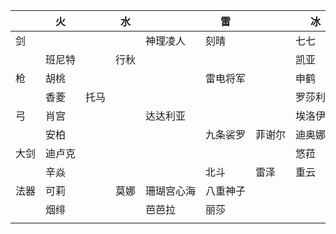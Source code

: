 |　　|火　　|　　|水　|　　　　　|雷　　　|　　　|冰　　　|　　　　|风　　　|　|岩　　　||
|----|----|----|----|----|----|----|----|----|----|----|----|----|
|剑　|　　　|　　|　　|神理凌人　|刻晴　　|　　　|七七　　|神里凌华|枫原万叶|琴|阿贝多　||
|　　|班尼特|　　|行秋|　　　　　|　　　　|　　　|凯亚　　|　　　　|　　　　|　|　　　　||
|枪　|胡桃　|　　|　　|　　　　　|雷电将军|　　　|申鹤　　|　　　　|魈　　　|　|钟离　　||
|　　|香菱　|托马|　　|　　　　　|　　　　|　　　|罗莎利亚|　　　　|　　　　|　|云堇　　||
|弓　|肖宫　|　　|　　|达达利亚　|　　　　|　　　|埃洛伊　|甘雨　　|温蒂　　|　|　　　　||
|　　|安柏　|　　|　　|　　　　　|九条裟罗|菲谢尔|迪奥娜　|　　　　|　　　　|　|五郎　　||
|大剑|迪卢克|　　|　　|　　　　　|　　　　|　　　|悠菈　　|　　　　|　　　　|　|荒泷一斗||
|　　|辛焱　|　　|　　|　　　　　|北斗　　|雷泽　|重云　　|　　　　|早柚　　|　|诺艾尔　||
|法器|可莉　|　　|莫娜|珊瑚宫心海|八重神子|　　　|　　　　|　　　　|　　　　|　|　　　　||
|　　|烟绯　|　　|　　|芭芭拉　　|丽莎　　|　　　|　　　　|　　　　|砂糖　　|　|凝光　　||
||||||||||||||